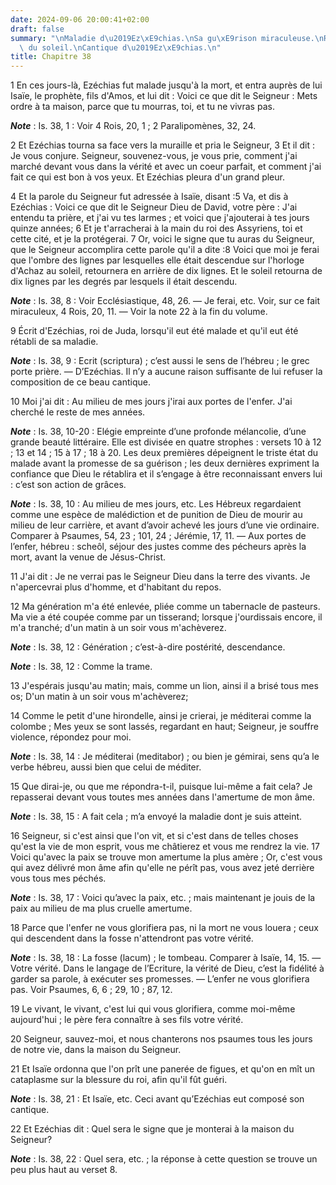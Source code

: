 ```yaml
---
date: 2024-09-06 20:00:41+02:00
draft: false
summary: "\nMaladie d\u2019Ez\xE9chias.\nSa gu\xE9rison miraculeuse.\nR\xE9trogradation\
  \ du soleil.\nCantique d\u2019Ez\xE9chias.\n"
title: Chapitre 38
---
```





1 En ces jours-là, Ezéchias fut malade jusqu'à la mort, et entra auprès de lui Isaïe, le prophète, fils d'Amos, et lui dit : Voici ce que dit le Seigneur : Mets ordre à ta maison, parce que tu mourras, toi, et tu ne vivras pas.

***Note*** :  Is. 38, 1 : Voir 4 Rois, 20, 1 ; 2 Paralipomènes, 32, 24.

2 Et Ezéchias tourna sa face vers la muraille et pria le Seigneur, 3 Et il dit : Je vous conjure. Seigneur, souvenez-vous, je vous prie, comment j'ai marché devant vous dans la vérité et avec un coeur parfait, et comment j'ai fait ce qui est bon à vos yeux. Et Ezéchias pleura d'un grand pleur.


4 Et la parole du Seigneur fut adressée à Isaïe, disant :5 Va, et dis à Ezéchias : Voici ce que dit le Seigneur Dieu de David, votre père : J'ai entendu ta prière, et j'ai vu tes larmes ; et voici que j'ajouterai à tes jours quinze années; 6 Et je t'arracherai à la main du roi des Assyriens, toi et cette cité, et je la protégerai. 7 Or, voici le signe que tu auras du Seigneur, que le Seigneur accomplira cette parole qu'il a dite :8 Voici que moi je ferai que l'ombre des lignes par lesquelles elle était descendue sur l'horloge d'Achaz au soleil, retournera en arrière de dix lignes. Et le soleil retourna de dix lignes par les degrés par lesquels il était descendu.

***Note*** :  Is. 38, 8 : Voir Ecclésiastique, 48, 26. ― Je ferai, etc. Voir, sur ce fait miraculeux, 4 Rois, 20, 11. ― Voir la note 22 à la fin du volume.


9 Écrit d'Ezéchias, roi de Juda, lorsqu'il eut été malade et qu'il eut été rétabli de sa maladie.

***Note*** :  Is. 38, 9 : Ecrit (scriptura) ; c’est aussi le sens de l’hébreu ; le grec porte prière. ― D’Ezéchias. Il n’y a aucune raison suffisante de lui refuser la composition de ce beau cantique.


10 Moi j'ai dit : Au milieu de mes jours j'irai aux portes de l'enfer. J'ai cherché le reste de mes années.

***Note*** :  Is. 38, 10-20 : Elégie empreinte d’une profonde mélancolie, d’une grande beauté littéraire. Elle est divisée en quatre strophes : versets 10 à 12 ; 13 et 14 ; 15 à 17 ; 18 à 20. Les deux premières dépeignent le triste état du malade avant la promesse de sa guérison ; les deux dernières expriment la confiance que Dieu le rétablira et il s’engage à être reconnaissant envers lui : c’est son action de grâces.

***Note*** :  Is. 38, 10 : Au milieu de mes jours, etc. Les Hébreux regardaient comme une espèce de malédiction et de punition de Dieu de mourir au milieu de leur carrière, et avant d’avoir achevé les jours d’une vie ordinaire. Comparer à Psaumes, 54, 23 ; 101, 24 ; Jérémie, 17, 11. ― Aux portes de l’enfer, hébreu : scheôl, séjour des justes comme des pécheurs après la mort, avant la venue de Jésus-Christ.


11 J'ai dit : Je ne verrai pas le Seigneur Dieu dans la terre des vivants. Je n'apercevrai plus d'homme, et d'habitant du repos.


12 Ma génération m'a été enlevée, pliée comme un tabernacle de pasteurs. Ma vie a été coupée comme par un tisserand; lorsque j'ourdissais encore, il m'a tranché; d'un matin à un soir vous m'achèverez.

***Note*** :  Is. 38, 12 : Génération ; c’est-à-dire postérité, descendance.

***Note*** :  Is. 38, 12 : Comme la trame.


13 J'espérais jusqu'au matin; mais, comme un lion, ainsi il a brisé tous mes os; D'un matin à un soir vous m'achèverez;


14 Comme le petit d'une hirondelle, ainsi je crierai, je méditerai comme la colombe ; Mes yeux se sont lassés, regardant en haut; Seigneur, je souffre violence, répondez pour moi.

***Note*** :  Is. 38, 14 : Je méditerai (meditabor) ; ou bien je gémirai, sens qu’a le verbe hébreu, aussi bien que celui de méditer.


15 Que dirai-je, ou que me répondra-t-il, puisque lui-même a fait cela? Je repasserai devant vous toutes mes années dans l'amertume de mon âme.

***Note*** :  Is. 38, 15 : A fait cela ; m’a envoyé la maladie dont je suis atteint.


16 Seigneur, si c'est ainsi que l'on vit, et si c'est dans de telles choses qu'est la vie de mon esprit, vous me châtierez et vous me rendrez la vie. 17 Voici qu'avec la paix se trouve mon amertume la plus amère ; Or, c'est vous qui avez délivré mon âme afin qu'elle ne pérît pas, vous avez jeté derrière vous tous mes péchés.

***Note*** :  Is. 38, 17 : Voici qu’avec la paix, etc. ; mais maintenant je jouis de la paix au milieu de ma plus cruelle amertume.


18 Parce que l'enfer ne vous glorifiera pas, ni la mort ne vous louera ; ceux qui descendent dans la fosse n'attendront pas votre vérité.

***Note*** :  Is. 38, 18 : La fosse (lacum) ; le tombeau. Comparer à Isaïe, 14, 15. ― Votre vérité. Dans le langage de l’Ecriture, la vérité de Dieu, c’est la fidélité à garder sa parole, à exécuter ses promesses. ― L’enfer ne vous glorifiera pas. Voir Psaumes, 6, 6 ; 29, 10 ; 87, 12.


19 Le vivant, le vivant, c'est lui qui vous glorifiera, comme moi-même aujourd'hui ; le père fera connaître à ses fils votre vérité.


20 Seigneur, sauvez-moi, et nous chanterons nos psaumes tous les jours de notre vie, dans la maison du Seigneur.


21 Et Isaïe ordonna que l'on prît une panerée de figues, et qu'on en mît un cataplasme sur la blessure du roi, afin qu'il fût guéri.

***Note*** :  Is. 38, 21 : Et Isaïe, etc. Ceci avant qu’Ezéchias eut composé son cantique.

22 Et Ezéchias dit : Quel sera le signe que je monterai à la maison du Seigneur?

***Note*** :  Is. 38, 22 : Quel sera, etc. ; la réponse à cette question se trouve un peu plus haut au verset 8.

